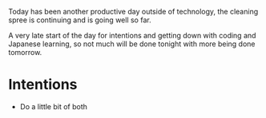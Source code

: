 Today has been another productive day outside of technology, the cleaning spree is continuing and is going well so far.

A very late start of the day for intentions and getting down with coding and Japanese learning, so not much will be done tonight with more being done tomorrow.

# Intentions
- Do a little bit of both